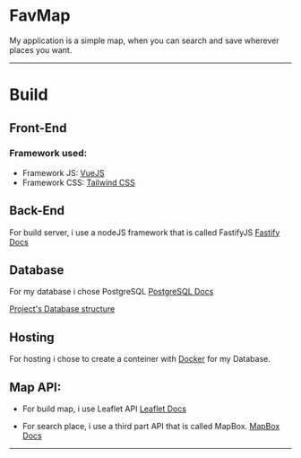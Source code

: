# FavMap

My application is a simple map, when you can search and save wherever places you want.

---

# Build

## Front-End

### Framework used:
- Framework JS: [VueJS](https://vuejs.org/guide/introduction.html)
- Framework CSS: [Tailwind CSS](https://tailwindcss.com/docs/installation)

## Back-End
For build server, i use a nodeJS framework that is called FastifyJS
[Fastify Docs](https://www.fastify.io/docs/latest/)

## Database

For my database i chose PostgreSQL
[PostgreSQL Docs](https://www.postgresql.org/docs/)

[Project's Database structure](GraphsFavMap.jpeg)

## Hosting

For hosting i chose to create a conteiner with [Docker](https://docs.docker.com/) for my Database.

## Map API:

- For build map, i use Leaflet API
[Leaflet Docs](https://leafletjs.com/reference.html#map-factory)

- For search place, i use a third part API that is called MapBox.
[MapBox Docs](https://www.mapbox.com/)

---



